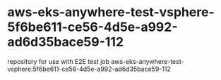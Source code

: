 # aws-eks-anywhere-test-vsphere-5f6be611-ce56-4d5e-a992-ad6d35bace59-112
repository for use with E2E test job aws-eks-anywhere-test-vsphere:5f6be611-ce56-4d5e-a992-ad6d35bace59-112
